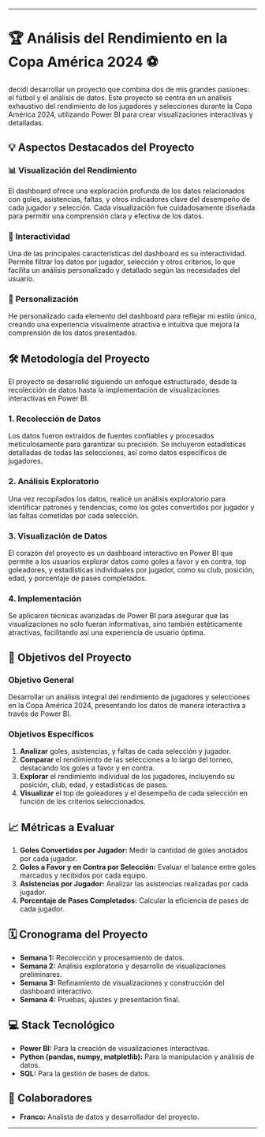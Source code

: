 

---

# 🏆 Análisis del Rendimiento en la Copa América 2024 ⚽

decidí desarrollar un proyecto que combina dos de mis grandes pasiones: el fútbol y el análisis de datos. Este proyecto se centra en un análisis exhaustivo del rendimiento de los jugadores y selecciones durante la Copa América 2024, utilizando Power BI para crear visualizaciones interactivas y detalladas.

## 💡 **Aspectos Destacados del Proyecto**

### 📊 **Visualización del Rendimiento**
El dashboard ofrece una exploración profunda de los datos relacionados con goles, asistencias, faltas, y otros indicadores clave del desempeño de cada jugador y selección. Cada visualización fue cuidadosamente diseñada para permitir una comprensión clara y efectiva de los datos.

### 🔎 **Interactividad**
Una de las principales características del dashboard es su interactividad. Permite filtrar los datos por jugador, selección y otros criterios, lo que facilita un análisis personalizado y detallado según las necesidades del usuario.

### 📂 **Personalización**
He personalizado cada elemento del dashboard para reflejar mi estilo único, creando una experiencia visualmente atractiva e intuitiva que mejora la comprensión de los datos presentados.

## 🛠️ **Metodología del Proyecto**

El proyecto se desarrolló siguiendo un enfoque estructurado, desde la recolección de datos hasta la implementación de visualizaciones interactivas en Power BI.

### **1. Recolección de Datos**
Los datos fueron extraídos de fuentes confiables y procesados meticulosamente para garantizar su precisión. Se incluyeron estadísticas detalladas de todas las selecciones, así como datos específicos de jugadores.

### **2. Análisis Exploratorio**
Una vez recopilados los datos, realicé un análisis exploratorio para identificar patrones y tendencias, como los goles convertidos por jugador y las faltas cometidas por cada selección.

### **3. Visualización de Datos**
El corazón del proyecto es un dashboard interactivo en Power BI que permite a los usuarios explorar datos como goles a favor y en contra, top goleadores, y estadísticas individuales por jugador, como su club, posición, edad, y porcentaje de pases completados.

### **4. Implementación**
Se aplicaron técnicas avanzadas de Power BI para asegurar que las visualizaciones no solo fueran informativas, sino también estéticamente atractivas, facilitando así una experiencia de usuario óptima.

## 🎯 **Objetivos del Proyecto**

### **Objetivo General**
Desarrollar un análisis integral del rendimiento de jugadores y selecciones en la Copa América 2024, presentando los datos de manera interactiva a través de Power BI.

### **Objetivos Específicos**
1. **Analizar** goles, asistencias, y faltas de cada selección y jugador.
2. **Comparar** el rendimiento de las selecciones a lo largo del torneo, destacando los goles a favor y en contra.
3. **Explorar** el rendimiento individual de los jugadores, incluyendo su posición, club, edad, y estadísticas de pases.
4. **Visualizar** el top de goleadores y el desempeño de cada selección en función de los criterios seleccionados.

## 📈 **Métricas a Evaluar**

1. **Goles Convertidos por Jugador:** Medir la cantidad de goles anotados por cada jugador.
2. **Goles a Favor y en Contra por Selección:** Evaluar el balance entre goles marcados y recibidos por cada equipo.
3. **Asistencias por Jugador:** Analizar las asistencias realizadas por cada jugador.
4. **Porcentaje de Pases Completados:** Calcular la eficiencia de pases de cada jugador.

## 🗓️ **Cronograma del Proyecto**

- **Semana 1:** Recolección y procesamiento de datos.
- **Semana 2:** Análisis exploratorio y desarrollo de visualizaciones preliminares.
- **Semana 3:** Refinamiento de visualizaciones y construcción del dashboard interactivo.
- **Semana 4:** Pruebas, ajustes y presentación final.

## 💻 **Stack Tecnológico**

- **Power BI:** Para la creación de visualizaciones interactivas.
- **Python (pandas, numpy, matplotlib):** Para la manipulación y análisis de datos.
- **SQL:** Para la gestión de bases de datos.

## 🎥 **Colaboradores**

- **Franco:** Analista de datos y desarrollador del proyecto.

---
